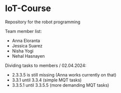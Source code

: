 # IoT-Course
Repository for the robot programming 

Team member list:
- Anna Eloranta
- Jessica Suarez
- Nisha Yogi
- Nehal Hasnayen

Dividing tasks to members / 02.04.2024:
- 2.3.3.5 is still missing (Anna works currently on that)
- 3.3.1 until 3.3.4 (simple MQT tasks)
- 3.3.5.1 until 3.3.5.5 (more demanding MQT tasks)
